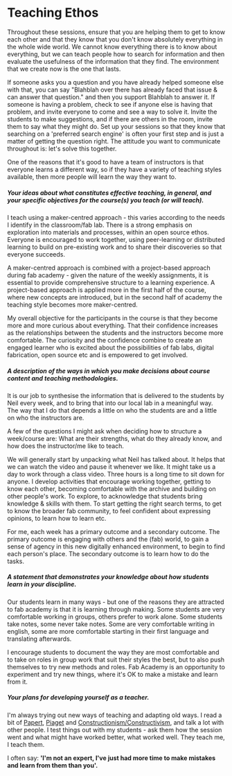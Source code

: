 # Teaching Ethos

Throughout these sessions, ensure that you are helping them to get to know each other and that they know that you don't know absolutely everything in the whole wide world. We cannot know everything there is to know about everything, but we can teach people how to search for information and then evaluate the usefulness of the information that they find. The environment that we create now is the one that lasts. 

If someone asks you a question and you have already helped someone else with that, you can say "Blahblah over there has already faced that issue & can answer that question." and then you support Blahblah to answer it. If someone is having a problem, check to see if anyone else is having that problem, and invite everyone to come and see a way to solve it. Invite the students to make suggestions, and if there are others in the room, invite them to say what they might do. Set up your sessions so that they know that searching on a 'preferred search engine' is often your first step and is just a matter of getting the question right. The attitude you want to communicate throughout is: let's solve this together.

One of the reasons that it's good to have a team of instructors is that everyone learns a different way, so if they have a variety of teaching styles available, then more people will learn the way they want to.

##### Your ideas about what constitutes effective teaching, in general, and your specific objectives for the course(s) you teach (or will teach).

I teach using a maker-centred approach - this varies according to the needs I identify in the classroom/fab lab. 
There is a strong emphasis on exploration into materials and processes, within an open source ethos. Everyone is encouraged to work together, using peer-learning or distributed learning to build on pre-existing work and to share their discoveries so that everyone succeeds.

A maker-centred approach is combined with a project-based approach during fab academy - given the nature of the weekly assignments, it is essential to provide comprehensive structure to a learning experience. A project-based approach is applied more in the first half of the course, where new concepts are introduced, but in the second half of academy the teaching style becomes more maker-centred. 

My overall objective for the participants in the course is that they become more and more curious about everything. That their confidence increases as the relationships between the students and the instructors become more comfortable. The curiosity and the confidence combine to create an engaged learner who is excited about the possibilities of fab labs, digital fabrication, open source etc and is empowered to get involved.

##### A description of the ways in which you make decisions about course content and teaching methodologies.

It is our job to synthesise the information that is delivered to the students by Neil every week, and to bring that into our local lab in a meaningful way. The way that I do that depends a little on who the students are and a little on who the instructors are. 

A few of the questions I might ask when deciding how to structure a week/course are: What are their strengths, what do they already know, and how does the instructor/me like to teach.

We will generally start by unpacking what Neil has talked about. It helps that we can watch the video and pause it whenever we like. It might take us a day to work through a class video. Three hours is a long time to sit down for anyone.
I develop activities that encourage working together, getting to know each other, becoming comfortable with the archive and building on other people's work. To explore, to acknowledge that students bring knowledge & skills with them. To start getting the right search terms, to get to know the broader fab community, to feel confident about expressing opinions, to learn how to learn etc. 

For me, each week has a primary outcome and a secondary outcome. The primary outcome is engaging with others and the (fab) world, to gain a sense of agency in this new digitally enhanced environment, to begin to find each person's place. The secondary outcome is to learn how to do the tasks.
 
##### A statement that demonstrates your knowledge about how students learn in your discipline.

Our students learn in many ways - but one of the reasons they are attracted to fab academy is that it is learning through making. Some students are very comfortable working in groups, others prefer to work alone. Some students take notes, some never take notes. Some are very comfortable writing in english, some are more comfortable starting in their first language and translating afterwards. 

I encourage students to document the way they are most comfortable and to take on roles in group work that suit their styles the best, but to also push themselves to try new methods and roles. Fab Academy is an opportunity to experiment and try new things, where it's OK to make a mistake and learn from it. 

##### Your plans for developing yourself as a teacher.

I'm always trying out new ways of teaching and adapting old ways. I read a bit of [Papert](http://www.papert.org/), [Piaget](https://www.simplypsychology.org/piaget.html) and [Constructionism/Constructivism](http://guzdial.cc.gatech.edu/Commentary/construct.html), and talk a lot with other people. I test things out with my students - ask them how the session went and what might have worked better, what worked well. They teach me, I teach them. 

I often say:
**'I'm not an expert, I've just had more time to make mistakes and learn from them than you'.**

